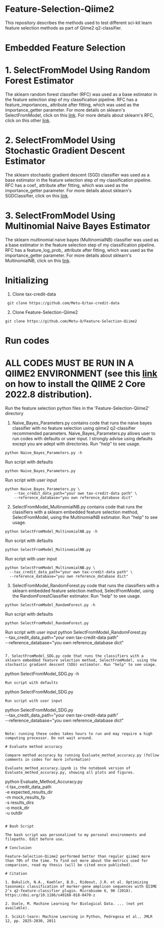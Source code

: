 # Feature-Selection-Qiime2

This repository describes the methods used to test different sci-kit learn feature selection methods as part of Qiime2 q2-classifier.

# Embedded Feature Selection

# 1. SelectFromModel Using Random Forest Estimator

The sklearn random forest classifier (RFC) was used as a base estimator in the feature selection step of my classification pipeline. RFC has a feature_importances_ attribute after fitting, which was used as the importance_getter parameter. For more details on sklearn's SelectFromModel, click on this [link](https://scikit-learn.org/stable/modules/generated/sklearn.feature_selection.SelectFromModel.html). For more details about sklearn's RFC, click on this other [link](https://scikit-learn.org/stable/modules/generated/sklearn.ensemble.RandomForestClassifier.html). 

# 2. SelectFromModel Using Stochastic Gradient Descent Estimator

The sklearn stochastic gradient descent (SGD) classifier was used as a base estimator in the feature selection step of my classification pipeline. RFC has a coef_ attribute after fitting, which was used as the importance_getter parameter. For more details about sklearn's SGDClassifier, click on this [link](https://scikit-learn.org/stable/modules/generated/sklearn.linear_model.SGDClassifier.html). 

# 3. SelectFromModel Using Multinomial Naive Bayes Estimator

The sklearn multinomial naive bayes (MultinomialNB) classifier was used as a base estimator in the feature selection step of my classification pipeline. RFC has a feature_log_prob_ attribute after fitting, which was used as the importance_getter parameter. For more details about sklearn's MultinomialNB, click on this [link](https://scikit-learn.org/stable/modules/generated/sklearn.naive_bayes.MultinomialNB.html). 

# Initializing 

1. Clone tax-credit-data

 ```
  git clone https://github.com/Metu-O/tax-credit-data
  ```
  
2. Clone Feature-Selection-Qiime2

  ```
  git clone https://github.com/Metu-O/Feature-Selection-Qiime2
  ```

# Run codes 
# ALL CODES MUST BE RUN IN A QIIME2 ENVIRONMENT (see this [link](https://docs.qiime2.org/2022.8/install/) on how to install the QIIME 2 Core 2022.8 distribution).

Run the feature selection python files in the 'Feature-Selection-Qiime2' directory 

1. Naive_Bayes_Parameters.py contains code that runs the naive bayes classifier with no feature selection using qiime2 q2-classifier recommended parameters. Naive_Bayes_Parameters.py allows user to run codes with defaults or user input. I strongly advise using defaults except you are adept with directories. Run "help" to see usage.
```
python Naive_Bayes_Parameters.py -h
```
Run script with defaults 

```
python Naive_Bayes_Parameters.py 
```
Run script with user input 
```
python Naive_Bayes_Parameters.py \
    --tax_credit_data_path="your own tax-credit-data path" \
    --reference_database="you own reference_database dict" 
```
  
2. SelectFromModel_MultinomialNB.py contains code that runs the classifiers with a sklearn embedded feature selection method, SelectFromModel, using the MultinomialNB estimator. Run "help" to see usage.
```
python SelectFromModel_MultinomialNB.py -h
```
Run script with defaults
```
python SelectFromModel_MultinomialNB.py 
```
Run script with user input 
```
python SelectFromModel_MultinomialNB.py \
  --tax_credit_data_path="your own tax-credit-data path" \
  --reference_database="you own reference_database dict" 
```

3. SelectFromModel_RandomForest.py code that runs the classifiers with a sklearn embedded feature selection method, SelectFromModel, using the RandomForestClassifier estimator. Run "help" to see usage.
```
python SelectFromModel_RandomForest.py -h
```
Run script with defaults
```
python SelectFromModel_RandomForest.py
```
Run script with user input
python SelectFromModel_RandomForest.py\
  --tax_credit_data_path="your own tax-credit-data path" \
   --reference_database="you own reference_database dict" 
```

7. SelectFromModel_SDG.py code that runs the classifiers with a sklearn embedded feature selection method, SelectFromModel, using the stochastic gradient descent (SDG) estimator. Run "help" to see usage.
```
python SelectFromModel_SDG.py -h
```
Run script with defaults
```
python SelectFromModel_SDG.py
```
Run script with user input
```
python SelectFromModel_SDG.py\
  --tax_credit_data_path="your own tax-credit-data path" \
  --reference_database="you own reference_database dict" 
```

Note: running these codes takes hours to run and may require a high computing processor. Do not wait around.

# Evaluate method accuracy

Compare method accuracy by running Evaluate_method_accuracy.py (follow comments in codes for more information)

Evaluate_method_accuracy.ipynb is the notebook version of Evaluate_method_accuracy.py, showing all plots and figures. 

```
python Evaluate_Method_Accuracy.py\
  -t tax_credit_data_path \
  -e expected_results_dir \
  -m mock_results_fp  \
  -s results_dirs\
  -o mock_dir\
  -u outdir
```

# Bash Script 

The bash script was personalized to my personal environments and filepaths. Edit before use.

# Conclusion

Feature-Selection-Qiime2 performed better than regular qiime2 more than 70% of the time. To find out more about the metrics used for comparison, read my thesis (will be cited once published). 

# Citation

1. Bokulich, N.A., Kaehler, B.D., Rideout, J.R. et al. Optimizing taxonomic classification of marker-gene amplicon sequences with QIIME 2’s q2-feature-classifier plugin. Microbiome 6, 90 (2018). https://doi.org/10.1186/s40168-018-0470-z

2. Osele, M. Machine Learning for Biological Data. ... (not yet available). 

3. Scikit-learn: Machine Learning in Python, Pedregosa et al., JMLR 12, pp. 2825-2830, 2011
